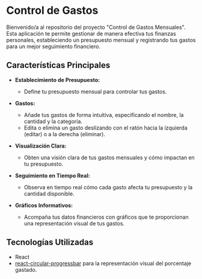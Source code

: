# Control de Gastos

Bienvenido/a al repositorio del proyecto "Control de Gastos Mensuales". Esta aplicación te permite gestionar de manera efectiva tus finanzas personales, estableciendo un presupuesto mensual y registrando tus gastos para un mejor seguimiento financiero.

## Características Principales

- **Establecimiento de Presupuesto:**
  - Define tu presupuesto mensual para controlar tus gastos.

- **Gastos:**
  - Añade tus gastos de forma intuitiva, especificando el nombre, la cantidad y la categoría.
  - Edita o elimina un gasto deslizando con el ratón hacia la izquierda (editar) o a la derecha (eliminar).

- **Visualización Clara:**
  - Obten una visión clara de tus gastos mensuales y cómo impactan en tu presupuesto.

- **Seguimiento en Tiempo Real:**
  - Observa en tiempo real cómo cada gasto afecta tu presupuesto y la cantidad disponible.

- **Gráficos Informativos:**
  - Acompaña tus datos financieros con gráficos que te proporcionan una representación visual de tus gastos.

## Tecnologías Utilizadas

- React
- [react-circular-progressbar](https://www.npmjs.com/package/react-circular-progressbar) para la representación visual del porcentaje gastado.
